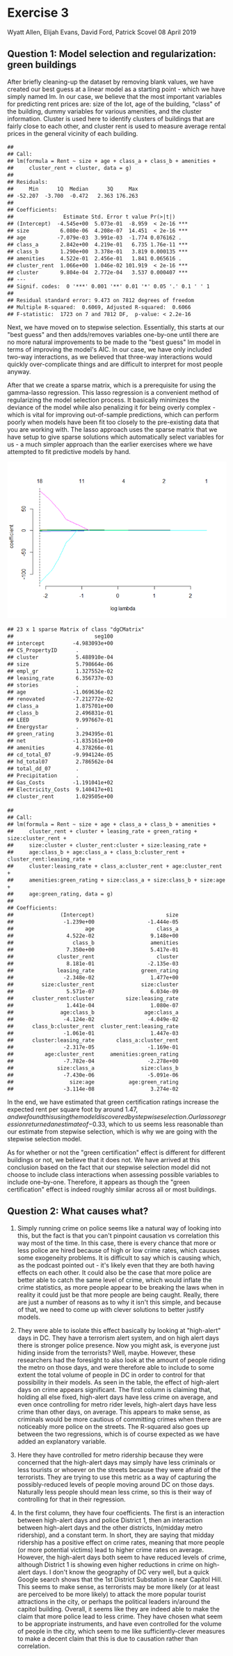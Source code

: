 Exercise 3
================
Wyatt Allen, Elijah Evans, David Ford, Patrick Scovel
08 April 2019

Question 1: Model selection and regularization: green buildings
---------------------------------------------------------------

After briefly cleaning-up the dataset by removing blank values, we have created our best guess at a linear model as a starting point - which we have simply named lm. In our case, we believe that the most important variables for predicting rent prices are: size of the lot, age of the building, "class" of the building, dummy variables for various amenities, and the cluster information. Cluster is used here to identify clusters of buildings that are fairly close to each other, and cluster rent is used to measure average rental prices in the general vicinity of each building.

    ## 
    ## Call:
    ## lm(formula = Rent ~ size + age + class_a + class_b + amenities + 
    ##     cluster_rent + cluster, data = g)
    ## 
    ## Residuals:
    ##     Min      1Q  Median      3Q     Max 
    ## -52.207  -3.700  -0.472   2.363 176.263 
    ## 
    ## Coefficients:
    ##                Estimate Std. Error t value Pr(>|t|)    
    ## (Intercept)  -4.545e+00  5.073e-01  -8.959  < 2e-16 ***
    ## size          6.080e-06  4.208e-07  14.451  < 2e-16 ***
    ## age          -7.079e-03  3.991e-03  -1.774 0.076162 .  
    ## class_a       2.842e+00  4.219e-01   6.735 1.76e-11 ***
    ## class_b       1.290e+00  3.378e-01   3.819 0.000135 ***
    ## amenities     4.522e-01  2.456e-01   1.841 0.065616 .  
    ## cluster_rent  1.066e+00  1.046e-02 101.919  < 2e-16 ***
    ## cluster       9.804e-04  2.772e-04   3.537 0.000407 ***
    ## ---
    ## Signif. codes:  0 '***' 0.001 '**' 0.01 '*' 0.05 '.' 0.1 ' ' 1
    ## 
    ## Residual standard error: 9.473 on 7812 degrees of freedom
    ## Multiple R-squared:  0.6069, Adjusted R-squared:  0.6066 
    ## F-statistic:  1723 on 7 and 7812 DF,  p-value: < 2.2e-16

Next, we have moved on to stepwise selection. Essentially, this starts at our "best guess" and then adds/removes variables one-by-one until there are no more natural improvements to be made to the "best guess" lm model in terms of improving the model's AIC. In our case, we have only included two-way interactions, as we believed that three-way interactions would quickly over-complicate things and are difficult to interpret for most people anyway.

After that we create a sparse matrix, which is a prerequisite for using the gamma-lasso regression. This lasso regression is a convenient method of regularizing the model selection process. It basically minimizes the deviance of the model while also penalizing it for being overly complex - which is vital for improving out-of-sample predictions, which can perform poorly when models have been fit too closely to the pre-existing data that you are working with. The lasso approach uses the sparse matrix that we have setup to give sparse solutions which automatically select variables for us - a much simpler approach than the earlier exercises where we have attempted to fit predictive models by hand.

![](E3_Alpha_Delta_files/figure-markdown_github/unnamed-chunk-3-1.png)

    ## 23 x 1 sparse Matrix of class "dgCMatrix"
    ##                          seg100
    ## intercept         -4.983093e+00
    ## CS_PropertyID      .           
    ## cluster            5.488910e-04
    ## size               5.798664e-06
    ## empl_gr            1.327552e-02
    ## leasing_rate       6.356737e-03
    ## stories            .           
    ## age               -1.069636e-02
    ## renovated         -7.212772e-02
    ## class_a            1.875701e+00
    ## class_b            2.496831e-01
    ## LEED               9.997667e-01
    ## Energystar         .           
    ## green_rating       3.294395e-01
    ## net               -1.835161e+00
    ## amenities          4.378266e-01
    ## cd_total_07       -9.994124e-05
    ## hd_total07         2.786562e-04
    ## total_dd_07        .           
    ## Precipitation      .           
    ## Gas_Costs         -1.191041e+02
    ## Electricity_Costs  9.140417e+01
    ## cluster_rent       1.029505e+00

    ## 
    ## Call:
    ## lm(formula = Rent ~ size + age + class_a + class_b + amenities + 
    ##     cluster_rent + cluster + leasing_rate + green_rating + size:cluster_rent + 
    ##     size:cluster + cluster_rent:cluster + size:leasing_rate + 
    ##     age:class_b + age:class_a + class_b:cluster_rent + cluster_rent:leasing_rate + 
    ##     cluster:leasing_rate + class_a:cluster_rent + age:cluster_rent + 
    ##     amenities:green_rating + size:class_a + size:class_b + size:age + 
    ##     age:green_rating, data = g)
    ## 
    ## Coefficients:
    ##               (Intercept)                       size  
    ##                -1.239e+00                 -1.444e-05  
    ##                       age                    class_a  
    ##                 4.522e-02                  9.148e+00  
    ##                   class_b                  amenities  
    ##                 7.350e+00                  5.417e-01  
    ##              cluster_rent                    cluster  
    ##                 8.181e-01                 -2.135e-03  
    ##              leasing_rate               green_rating  
    ##                -2.348e-02                  1.477e+00  
    ##         size:cluster_rent               size:cluster  
    ##                 5.571e-07                  6.034e-09  
    ##      cluster_rent:cluster          size:leasing_rate  
    ##                 1.441e-04                  1.080e-07  
    ##               age:class_b                age:class_a  
    ##                -4.124e-02                 -4.049e-02  
    ##      class_b:cluster_rent  cluster_rent:leasing_rate  
    ##                -1.061e-01                  1.447e-03  
    ##      cluster:leasing_rate       class_a:cluster_rent  
    ##                -2.317e-05                 -1.169e-01  
    ##          age:cluster_rent     amenities:green_rating  
    ##                -7.782e-04                 -2.278e+00  
    ##              size:class_a               size:class_b  
    ##                -7.430e-06                 -5.091e-06  
    ##                  size:age           age:green_rating  
    ##                -3.114e-08                  3.274e-02

In the end, we have estimated that green certification ratings increase the expected rent per square foot by around $1.47, and we found this using the model discovered by stepwise selection. Our lasso regression returned an estimate of -$0.33, which to us seems less reasonable than our estimate from stepwise selection, which is why we are going with the stepwise selection model.

As for whether or not the "green certification" effect is different for different buildings or not, we believe that it does not. We have arrived at this conclusion based on the fact that our stepwise selection model did not choose to include class interactions when assessing possible variables to include one-by-one. Therefore, it appears as though the "green certification" effect is indeed roughly similar across all or most buildings.

Question 2: What causes what?
-----------------------------

1.  Simply running crime on police seems like a natural way of looking into this, but the fact is that you can't pinpoint causation vs correlation this way most of the time. In this case, there is every chance that more or less police are hired because of high or low crime rates, which causes some exogeneity problems. It is difficult to say which is causing which, as the podcast pointed out - it's likely even that they are both having effects on each other. It could also be the case that more police are better able to catch the same level of crime, which would inflate the crime statistics, as more people appear to be breaking the laws when in reality it could just be that more people are being caught. Really, there are just a number of reasons as to why it isn't this simple, and because of that, we need to come up with clever solutions to better justify models.

2.  They were able to isolate this effect basically by looking at "high-alert" days in DC. They have a terrorism alert system, and on high alert days there is stronger police presence. Now you might ask, is everyone just hiding inside from the terrorists? Well, maybe. However, these researchers had the foresight to also look at the amount of people riding the metro on those days, and were therefore able to include to some extent the total volume of people in DC in order to control for that possibility in their models. As seen in the table, the effect of high-alert days on crime appears significant. The first column is claiming that, holding all else fixed, high-alert days have less crime on average, and even once controlling for metro rider levels, high-alert days have less crime than other days, on average. This appears to make sense, as criminals would be more cautious of committing crimes when there are noticeably more police on the streets. The R-squared also goes up between the two regressions, which is of course expected as we have added an explanatory variable.

3.  Here they have controlled for metro ridership because they were concerned that the high-alert days may simply have less criminals or less tourists or whoever on the streets because they were afraid of the terrorists. They are trying to use this metric as a way of capturing the possibly-reduced levels of people moving around DC on those days. Naturally less people should mean less crime, so this is their way of controlling for that in their regression.

4.  In the first column, they have four coefficients. The first is an interaction between high-alert days and police District 1, then an interaction between high-alert days and the other districts, ln(midday metro ridership), and a constant term. In short, they are saying that midday ridership has a positive effect on crime rates, meaning that more people (or more potential victims) lead to higher crime rates on average. However, the high-alert days both seem to have reduced levels of crime, although District 1 is showing even higher reductions in crime on high-alert days. I don't know the geography of DC very well, but a quick Google search shows that the 1st District Substation is near Capitol Hill. This seems to make sense, as terrorists may be more likely (or at least are perceived to be more likely) to attack the more popular tourist attractions in the city, or perhaps the political leaders in/around the capitol building. Overall, it seems like they are indeed able to make the claim that more police lead to less crime. They have chosen what seem to be appropriate instruments, and have even controlled for the volume of people in the city, which seem to me like sufficiently-clever measures to make a decent claim that this is due to causation rather than correlation.
